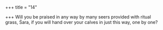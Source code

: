 +++
title = "14"

+++
Will you be praised in any way by many seers provided with ritual grass, Śara, if you will hand over your calves in just this way, one by one?